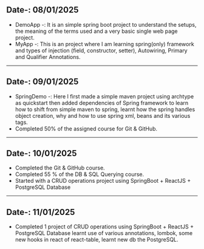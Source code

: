 Date-: 08/01/2025
---
- DemoApp -: It is an simple spring boot project to understand the setups, the meaning of the terms used and a very basic single web page project.
- MyApp -: This is an project where I am learning spring(only) framework and types of injection (field, constructor, setter), Autowiring, Primary and Qualifier Annotations.
---
Date-: 09/01/2025
---
- SpringDemo -: Here I first made a simple maven project using archtype as quickstart then added dependencies of Spring framework to learn how to shift from simple maven to spring, learnt how the spring handles object creation, why and how to use spring xml, beans and its various tags.
- Completed 50% of the assigned course for Git & GitHub.
---
Date-: 10/01/2025
---
- Completed the Git & GitHub course.
- Completed 55 % of the DB & SQL Querying course.
- Started with a CRUD operations project using SpringBoot + ReactJS + PostgreSQL Database  
---
Date-: 11/01/2025
---
- Completed 1 project of CRUD operations using SpringBoot + ReactJS + PostgreSQL Database learnt use of various annotations, lombok, some new hooks in react of react-table, learnt new db the PostgreSQL.
